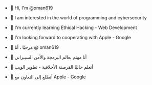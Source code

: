 - 👋 Hi, I'm @oman619
- 👀 I am interested in the world of programming and cybersecurity
- 🌱 I'm currently learning Ethical Hacking - Web Development
- 💞️ I'm looking forward to cooperating with Apple - Google

- 👋 مرحبًا ، أنا @ oman619
- 👀 أنا مهتم بعالم البرمجة والأمن السيبراني
- 🌱 أتعلم حاليًا القرصنة الأخلاقية - تطوير الويب
- 💞️ أتطلع إلى التعاون مع Apple - Google

<!---
oman619/oman619 is a ✨ special ✨ repository because its `README.md` (this file) appears on your GitHub profile.
You can click the Preview link to take a look at your changes.
--->
